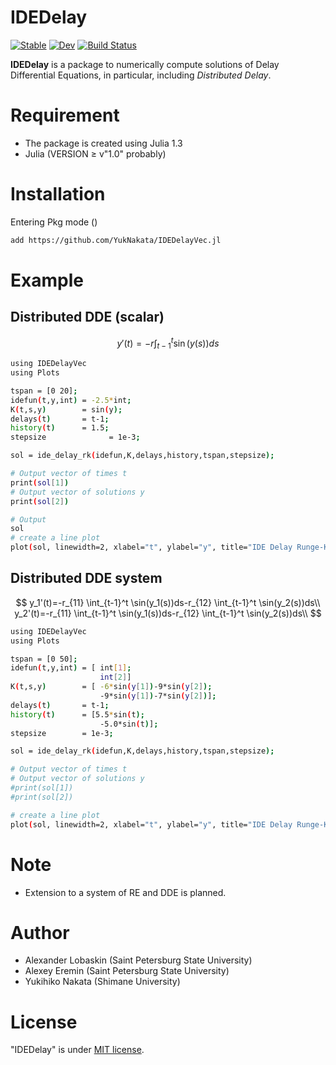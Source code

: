 # IDEDelay

[![Stable](https://img.shields.io/badge/docs-stable-blue.svg)](https://YukNakata.github.io/IDEDelay.jl/stable)
[![Dev](https://img.shields.io/badge/docs-dev-blue.svg)](https://YukNakata.github.io/IDEDelay.jl/dev)
[![Build Status](https://travis-ci.com/YukNakata/IDEDelay.jl.svg?branch=master)](https://travis-ci.com/YukNakata/IDEDelay.jl)

**IDEDelay** is a package to numerically compute solutions of Delay Differential Equations, in particular, including *Distributed Delay*.

# Requirement

* The package is created using Julia 1.3
* Julia (VERSION ≥ v"1.0" probably)

# Installation

Entering Pkg mode ()
```bash
add https://github.com/YukNakata/IDEDelayVec.jl
```

# Example

## Distributed DDE (scalar)

$$
y'(t)=-r \int_{t-1}^t \sin(y(s))ds
$$



```bash
using IDEDelayVec
using Plots

tspan = [0 20];
idefun(t,y,int) = -2.5*int;
K(t,s,y)        = sin(y); 
delays(t)       = t-1;
history(t)      = 1.5;
stepsize              = 1e-3;

sol = ide_delay_rk(idefun,K,delays,history,tspan,stepsize);

# Output vector of times t
print(sol[1])
# Output vector of solutions y
print(sol[2])

# Output 
sol
# create a line plot
plot(sol, linewidth=2, xlabel="t", ylabel="y", title="IDE Delay Runge-Kutta")

```

## Distributed DDE system

$$
y_1'(t)=-r_{11} \int_{t-1}^t \sin(y_1(s))ds-r_{12} \int_{t-1}^t \sin(y_2(s))ds\\
y_2'(t)=-r_{11} \int_{t-1}^t \sin(y_1(s))ds-r_{12} \int_{t-1}^t \sin(y_2(s))ds\\
$$



```bash
using IDEDelayVec
using Plots

tspan = [0 50];
idefun(t,y,int) = [ int[1];
                    int[2]]
K(t,s,y)        = [ -6*sin(y[1])-9*sin(y[2]);
                    -9*sin(y[1])-7*sin(y[2])];
delays(t)       = t-1;
history(t)      = [5.5*sin(t);
                    -5.0*sin(t)];
stepsize		= 1e-3;

sol = ide_delay_rk(idefun,K,delays,history,tspan,stepsize);

# Output vector of times t
# Output vector of solutions y
#print(sol[1])
#print(sol[2])

# create a line plot
plot(sol, linewidth=2, xlabel="t", ylabel="y", title="IDE Delay Runge-Kutta")
```
# Note

* Extension to a system of RE and DDE is planned.


# Author

* Alexander Lobaskin (Saint Petersburg State University)
* Alexey Eremin (Saint Petersburg State University)
* Yukihiko Nakata (Shimane University)

# License

"IDEDelay" is under [MIT license](https://en.wikipedia.org/wiki/MIT_License).

